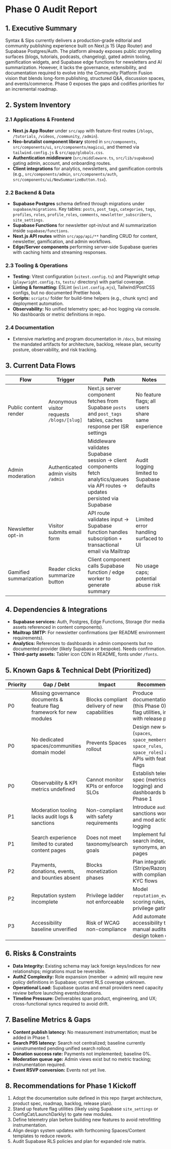 # Phase 0 Audit Report

## 1. Executive Summary
Syntax & Sips currently delivers a production-grade editorial and community publishing experience built on Next.js 15 (App Router) and Supabase Postgres/Auth. The platform already exposes public storytelling surfaces (blogs, tutorials, podcasts, changelog), gated admin tooling, gamification widgets, and Supabase edge functions for newsletters and AI summarization. However, it lacks the governance, extensibility, and documentation required to evolve into the Community Platform Fusion vision that blends long-form publishing, structured Q&A, discussion spaces, and events/commerce. Phase 0 exposes the gaps and codifies priorities for an incremental roadmap.

## 2. System Inventory
### 2.1 Applications & Frontend
- **Next.js App Router** under `src/app` with feature-first routes (`/blogs`, `/tutorials`, `/videos`, `/community`, `/admin`).
- **Neo-brutalist component library** stored in `src/components`, `src/components/ui`, `src/components/magicui`, and themed via `tailwind.config.js` & `src/app/globals.css`.
- **Authentication middleware** (`src/middleware.ts`, `src/lib/supabase`) gating admin, account, and onboarding routes.
- **Client integrations** for analytics, newsletters, and gamification controls (e.g., `src/components/admin`, `src/components/auth`, `src/components/ui/NewSummarizeButton.tsx`).

### 2.2 Backend & Data
- **Supabase Postgres** schema defined through migrations under `supabase/migrations`. Key tables: `posts`, `post_tags`, `categories`, `tags`, `profiles`, `roles`, `profile_roles`, `comments`, `newsletter_subscribers`, `site_settings`.
- **Supabase Functions** for newsletter opt-in/out and AI summarization inside `supabase/functions`.
- **Next.js API routes** within `src/app/api/**` handling CRUD for content, newsletter, gamification, and admin workflows.
- **Edge/Server components** performing server-side Supabase queries with caching hints and streaming responses.

### 2.3 Tooling & Operations
- **Testing:** Vitest configuration (`vitest.config.ts`) and Playwright setup (`playwright.config.ts`, `tests/` directory) with partial coverage.
- **Linting & formatting:** ESLint (`eslint.config.mjs`), Tailwind/PostCSS configs, but no documented Prettier hook.
- **Scripts:** `scripts/` folder for build-time helpers (e.g., chunk sync) and deployment automation.
- **Observability:** No unified telemetry spec; ad-hoc logging via console. No dashboards or metric definitions in repo.

### 2.4 Documentation
- Extensive marketing and program documentation in `/docs`, but missing the mandated artifacts for architecture, backlog, release plan, security posture, observability, and risk tracking.

## 3. Current Data Flows
| Flow | Trigger | Path | Notes |
| --- | --- | --- | --- |
| Public content render | Anonymous visitor requests `/blogs/[slug]` | Next.js server component fetches from Supabase `posts` and `post_tags` tables, caches response per ISR settings | No feature flags; all users share same experience |
| Admin moderation | Authenticated admin visits `/admin` | Middleware validates Supabase session → client components fetch analytics/queues via API routes → updates persisted via Supabase | Audit logging limited to Supabase defaults |
| Newsletter opt-in | Visitor submits email form | API route validates input → Supabase function handles subscription + transactional email via Mailtrap | Limited error handling surfaced to UI |
| Gamified summarization | Reader clicks summarize button | Client component calls Supabase function / edge worker to generate summary | No usage caps; potential abuse risk |

## 4. Dependencies & Integrations
- **Supabase services:** Auth, Postgres, Edge Functions, Storage (for media assets referenced in content components).
- **Mailtrap SMTP:** For newsletter confirmations (per README environment requirements).
- **Analytics:** References to dashboards in admin components but no documented provider (likely Supabase or bespoke). Needs confirmation.
- **Third-party assets:** Tabler icon CDN in README, fonts under `/fonts`.

## 5. Known Gaps & Technical Debt (Prioritized)
| Priority | Gap / Debt | Impact | Recommendation |
| --- | --- | --- | --- |
| P0 | Missing governance documents & feature flag framework for new modules | Blocks compliant delivery of new capabilities | Produce documentation suite (this Phase 0), define flag utilities, integrate with release plan |
| P0 | No dedicated spaces/communities domain model | Prevents Spaces rollout | Design new schema (`spaces`, `space_members`, `space_rules`, `space_roles`) and APIs with feature flags |
| P0 | Observability & KPI metrics undefined | Cannot monitor KPIs or enforce SLOs | Establish telemetry spec (metrics, traces, logging) and dashboards before Phase 1 |
| P1 | Moderation tooling lacks audit logs & sanctions | Non-compliant with safety requirements | Introduce `audit_logs`, sanctions workflow, and mod action logging |
| P1 | Search experience limited to curated content pages | Does not meet taxonomy/search goals | Implement full-text search index, synonyms, and topic pages |
| P2 | Payments, donations, events, and bounties absent | Blocks monetization phases | Plan integrations (Stripe/Razorpay/UPI) with compliance and KYC flows |
| P2 | Reputation system incomplete | Privilege ladder not enforceable | Model `reputation_events`, scoring rules, and privilege gating |
| P3 | Accessibility baseline unverified | Risk of WCAG non-compliance | Add automated accessibility tests, manual audits, and design token checks |

## 6. Risks & Constraints
- **Data Integrity:** Existing schema may lack foreign keys/indices for new relationships; migrations must be reversible.
- **AuthZ Complexity:** Role expansion (member → admin) will require new policy definitions in Supabase; current RLS coverage unknown.
- **Operational Load:** Supabase quotas and email providers need capacity review before launching events/donations.
- **Timeline Pressure:** Deliverables span product, engineering, and UX; cross-functional syncs required to avoid drift.

## 7. Baseline Metrics & Gaps
- **Content publish latency:** No measurement instrumentation; must be added in Phase 1.
- **Search P95 latency:** Search not centralized; baseline currently uninstrumented pending unified search rollout.
- **Donation success rate:** Payments not implemented; baseline 0%.
- **Moderation queue age:** Admin views exist but no metric tracking; instrumentation required.
- **Event RSVP conversion:** Events not yet live.

## 8. Recommendations for Phase 1 Kickoff
1. Adopt the documentation suite defined in this repo (target architecture, product spec, roadmap, backlog, release plan).
2. Stand up feature flag utilities (likely using Supabase `site_settings` or ConfigCat/LaunchDarkly) to gate new modules.
3. Define telemetry plan before building new features to avoid retrofitting instrumentation.
4. Align design system updates with forthcoming Spaces/Content templates to reduce rework.
5. Audit Supabase RLS policies and plan for expanded role matrix.
